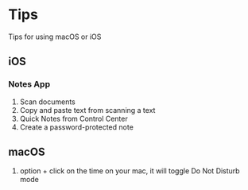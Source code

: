 # Tips
Tips for using macOS or iOS

## iOS
### Notes App
1. Scan documents
2. Copy and paste text from scanning a text
3. Quick Notes from Control Center
4. Create a password-protected note

## macOS
1. option + click on the time on your mac, it will toggle Do Not Disturb mode
